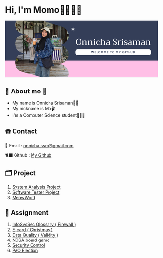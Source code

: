 # Hi, I'm Momo👋🏼🧕🏼
![momo.png](./img/cover.png)
## 🎀 About me 🎀
- My name is Onnicha Srisaman💅🏼
- My nickname is Mo🩰
- I'm a Computer Science student👩🏻‍💻

## ☎️ Contact
📧 Email : onnicha.ssm@gmail.com

🐈‍⬛ Github : [My Github](https://github.com/Momojoj)

## 🗂️ Project
1. [System Analysis Project](https://github.com/Momojoj/SAW-System-Analysis/tree/main)
2. [Software Tester Project](https://github.com/Momojoj/Software-Tester/tree/main)
3. [MeowWord](https://github.com/Momojoj/MeowWord)

## 📁 Assignment
1. [InfoSysSec Glossary ( Firewall )](firewall.md)
2. [E-card ( Christmas )](e-card.md)
3. [Data Quality ( Validity )](validity.md)
4. [NCSA board game](boardgame.md)
5. [Security Control](security-control.md)
6. [PAO Election](pao-elections.md)
